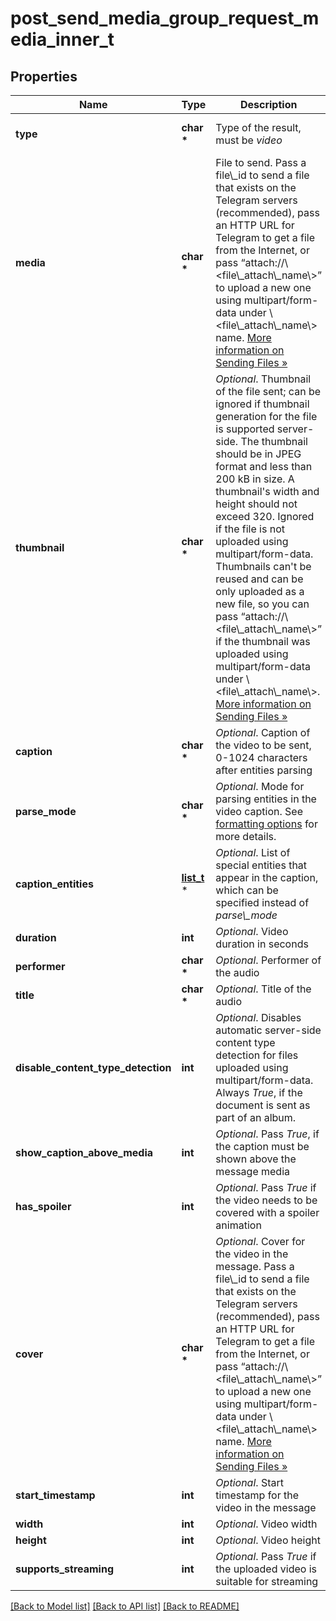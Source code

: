 # post_send_media_group_request_media_inner_t

## Properties
Name | Type | Description | Notes
------------ | ------------- | ------------- | -------------
**type** | **char \*** | Type of the result, must be *video* | [default to 'video']
**media** | **char \*** | File to send. Pass a file\\_id to send a file that exists on the Telegram servers (recommended), pass an HTTP URL for Telegram to get a file from the Internet, or pass “attach://\\&lt;file\\_attach\\_name\\&gt;” to upload a new one using multipart/form-data under \\&lt;file\\_attach\\_name\\&gt; name. [More information on Sending Files »](https://core.telegram.org/bots/api/#sending-files) | 
**thumbnail** | **char \*** | *Optional*. Thumbnail of the file sent; can be ignored if thumbnail generation for the file is supported server-side. The thumbnail should be in JPEG format and less than 200 kB in size. A thumbnail&#39;s width and height should not exceed 320. Ignored if the file is not uploaded using multipart/form-data. Thumbnails can&#39;t be reused and can be only uploaded as a new file, so you can pass “attach://\\&lt;file\\_attach\\_name\\&gt;” if the thumbnail was uploaded using multipart/form-data under \\&lt;file\\_attach\\_name\\&gt;. [More information on Sending Files »](https://core.telegram.org/bots/api/#sending-files) | [optional] 
**caption** | **char \*** | *Optional*. Caption of the video to be sent, 0-1024 characters after entities parsing | [optional] 
**parse_mode** | **char \*** | *Optional*. Mode for parsing entities in the video caption. See [formatting options](https://core.telegram.org/bots/api/#formatting-options) for more details. | [optional] 
**caption_entities** | [**list_t**](message_entity.md) \* | *Optional*. List of special entities that appear in the caption, which can be specified instead of *parse\\_mode* | [optional] 
**duration** | **int** | *Optional*. Video duration in seconds | [optional] 
**performer** | **char \*** | *Optional*. Performer of the audio | [optional] 
**title** | **char \*** | *Optional*. Title of the audio | [optional] 
**disable_content_type_detection** | **int** | *Optional*. Disables automatic server-side content type detection for files uploaded using multipart/form-data. Always *True*, if the document is sent as part of an album. | [optional] 
**show_caption_above_media** | **int** | *Optional*. Pass *True*, if the caption must be shown above the message media | [optional] 
**has_spoiler** | **int** | *Optional*. Pass *True* if the video needs to be covered with a spoiler animation | [optional] 
**cover** | **char \*** | *Optional*. Cover for the video in the message. Pass a file\\_id to send a file that exists on the Telegram servers (recommended), pass an HTTP URL for Telegram to get a file from the Internet, or pass “attach://\\&lt;file\\_attach\\_name\\&gt;” to upload a new one using multipart/form-data under \\&lt;file\\_attach\\_name\\&gt; name. [More information on Sending Files »](https://core.telegram.org/bots/api/#sending-files) | [optional] 
**start_timestamp** | **int** | *Optional*. Start timestamp for the video in the message | [optional] 
**width** | **int** | *Optional*. Video width | [optional] 
**height** | **int** | *Optional*. Video height | [optional] 
**supports_streaming** | **int** | *Optional*. Pass *True* if the uploaded video is suitable for streaming | [optional] 

[[Back to Model list]](../README.md#documentation-for-models) [[Back to API list]](../README.md#documentation-for-api-endpoints) [[Back to README]](../README.md)


